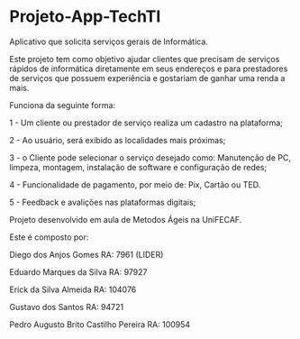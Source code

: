 # Projeto-App-TechTI

Aplicativo que solicita serviços gerais de Informática.

Este projeto tem como objetivo ajudar clientes que precisam de serviços rápidos de informática diretamente em seus endereços e para prestadores de serviços que possuem experiência e gostariam de ganhar uma renda a mais.

Funciona da seguinte forma:

1 - Um cliente ou prestador de serviço realiza um cadastro na plataforma;

2 - Ao usuário, será exibido as localidades mais próximas;

3 - o Cliente pode selecionar o serviço desejado como: Manutenção de PC, limpeza, montagem, instalação de software e configuração de redes;

4 - Funcionalidade de pagamento, por meio de: Pix, Cartão ou TED.

5 - Feedback e avalições nas plataformas digitais;

Projeto desenvolvido em aula de Metodos Ágeis na UniFECAF.

Este é composto por:

Diego dos Anjos Gomes RA: 7961 (LIDER)

Eduardo Marques da Silva RA: 97927

Erick da Silva Almeida RA: 104076

Gustavo dos Santos RA: 94721

Pedro Augusto Brito Castilho Pereira RA: 100954

